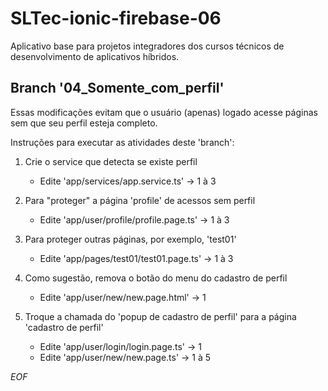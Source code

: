 # SLTec-ionic-firebase-06

Aplicativo base para projetos integradores dos cursos técnicos de desenvolvimento de aplicativos híbridos.

## Branch '04_Somente_com_perfil'

Essas modificações evitam que o usuário (apenas) logado acesse páginas sem que seu perfil esteja completo.

Instruções para executar as atividades deste 'branch':

1) Crie o service que detecta se existe perfil

    - Edite 'app/services/app.service.ts' &rarr; 1 à 3

2) Para "proteger" a página 'profile' de acessos sem perfil

    - Edite 'app/user/profile/profile.page.ts' &rarr; 1 à 3

3) Para proteger outras páginas, por exemplo, 'test01'

    - Edite 'app/pages/test01/test01.page.ts' &rarr; 1 à 3

4) Como sugestão, remova o botão do menu do cadastro de perfil

    - Edite 'app/user/new/new.page.html' &rarr; 1

5) Troque a chamada do 'popup de cadastro de perfil' para a página 'cadastro de perfil'

    - Edite 'app/user/login/login.page.ts' &rarr; 1
    - Edite 'app/user/new/new.page.ts' &rarr; 1 à 5

*EOF*
